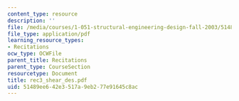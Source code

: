 ```yaml
---
content_type: resource
description: ''
file: /media/courses/1-051-structural-engineering-design-fall-2003/51489ee642e3517a9eb277e91645c8ac_rec3_shear_des.pdf
file_type: application/pdf
learning_resource_types:
- Recitations
ocw_type: OCWFile
parent_title: Recitations
parent_type: CourseSection
resourcetype: Document
title: rec3_shear_des.pdf
uid: 51489ee6-42e3-517a-9eb2-77e91645c8ac
---
```

